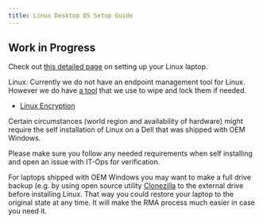 ```yaml
---
title: Linux Desktop OS Setup Guide
---
```


## Work in Progress

Check out [this detailed page](/handbook/tools-and-tips/linux/) on setting up your Linux laptop.

Linux: Currently we do not have an endpoint management tool for Linux. However we do have [a tool](/handbook/it/end-user-services/onboarding-access-requests/#fleet-intelligence--remote-lockwipe) that we use to wipe and lock them if needed.

- [Linux Encryption](/handbook/tools-and-tips/linux/#initial-installation)

Certain circumstances (world region and availability of hardware) might require the self installation of Linux on a Dell that was shipped with OEM Windows.

Please make sure you follow any needed requirements when self installing and open an issue with IT-Ops for verification.

For laptops shipped with OEM Windows you may want to make a full drive backup (e.g. by using open source utility [Clonezilla](https://clonezilla.org/) to the external drive before installing Linux. That way you could restore your laptop to the original state at any time. It will make the RMA process much easier in case you need it.
